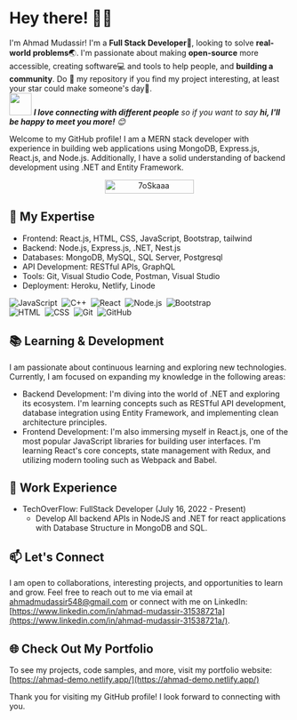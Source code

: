 # Hey there! :wave::smiley:

<!--Introduction -->
I'm Ahmad Mudassir! I'm a **Full Stack Developer**:iphone:, looking to solve **real-world problems**:earth_asia:. I'm passionate about making **open-source** more accessible, creating software:computer: and tools to help people, and **building a community**. Do :star2: my repository if you find my project interesting, at least your star could make someone's day:pray:.
<br>
<img src="https://media.giphy.com/media/LnQjpWaON8nhr21vNW/giphy.gif" width="40"> <em><b>I love connecting with different people</b> so if you want to say <b>hi, I'll be happy to meet you more!</b> :blush:</em>

Welcome to my GitHub profile! I am a MERN stack developer with experience in building web applications using MongoDB, Express.js, React.js, and Node.js. Additionally, I have a solid understanding of backend development using .NET and Entity Framework.

<p align="center"> 
	<img src="https://komarev.com/ghpvc/?username=7oSkaaa&label=Profile%20views&color=0047AB&style=plastic?" alt="7oSkaaa" height=25px, width=160px/> 	
</p>



## 🔭 My Expertise

- Frontend: React.js, HTML, CSS, JavaScript, Bootstrap, tailwind
- Backend: Node.js, Express.js, .NET, Nest.js
- Databases: MongoDB, MySQL, SQL Server, Postgresql
- API Development: RESTful APIs, GraphQL
- Tools: Git, Visual Studio Code, Postman, Visual Studio
- Deployment: Heroku, Netlify, Linode

![JavaScript](https://img.shields.io/badge/-JavaScript-05122A?style=flat&logo=javascript)&nbsp;
![C++](https://img.shields.io/badge/-C++-05122A?style=flat&logo=C%2B%2B&logoColor=00599C)&nbsp;
![React](https://img.shields.io/badge/-React-05122A?style=flat&logo=react)&nbsp;
![Node.js](https://img.shields.io/badge/-Node.js-05122A?style=flat&logo=node.js)&nbsp;
![Bootstrap](https://img.shields.io/badge/-Bootstrap-05122A?style=flat&logo=bootstrap&logoColor=563D7C)\
![HTML](https://img.shields.io/badge/-HTML-05122A?style=flat&logo=HTML5)&nbsp;
![CSS](https://img.shields.io/badge/-CSS-05122A?style=flat&logo=CSS3&logoColor=1572B6)&nbsp;
![Git](https://img.shields.io/badge/-Git-05122A?style=flat&logo=git)&nbsp;
![GitHub](https://img.shields.io/badge/-GitHub-05122A?style=flat&logo=github)&nbsp;

## 📚 Learning & Development

I am passionate about continuous learning and exploring new technologies. Currently, I am focused on expanding my knowledge in the following areas:

- Backend Development: I'm diving into the world of .NET and exploring its ecosystem. I'm learning concepts such as RESTful API development, database integration using Entity Framework, and implementing clean architecture principles.
- Frontend Development: I'm also immersing myself in React.js, one of the most popular JavaScript libraries for building user interfaces. I'm learning React's core concepts, state management with Redux, and utilizing modern tooling such as Webpack and Babel.

## 💼 Work Experience

- TechOverFlow: FullStack Developer (July 16, 2022 - Present)
  - Develop All backend APIs in NodeJS and .NET for 
react applications with Database Structure in
MongoDB and SQL.

## 📫 Let's Connect

I am open to collaborations, interesting projects, and opportunities to learn and grow. Feel free to reach out to me via email at [ahmadmudassir548@gmail.com](mailto:ahmadmudassir548@gmail.com) or connect with me on LinkedIn: [https://www.linkedin.com/in/ahmad-mudassir-31538721a](https://www.linkedin.com/in/ahmad-mudassir-31538721a/).

## 🌐 Check Out My Portfolio

To see my projects, code samples, and more, visit my portfolio website: [https://ahmad-demo.netlify.app/](https://ahmad-demo.netlify.app/)

Thank you for visiting my GitHub profile! I look forward to connecting with you.

